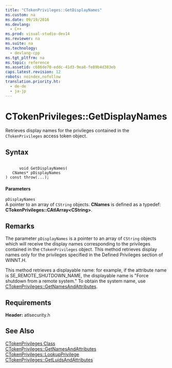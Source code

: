 ```yaml
---
title: "CTokenPrivileges::GetDisplayNames"
ms.custom: na
ms.date: 09/19/2016
ms.devlang: 
  - C++
ms.prod: visual-studio-dev14
ms.reviewer: na
ms.suite: na
ms.technology: 
  - devlang-cpp
ms.tgt_pltfrm: na
ms.topic: reference
ms.assetid: c686de70-eddc-41d3-9ea8-fe89b4d383eb
caps.latest.revision: 12
robots: noindex,nofollow
translation.priority.ht: 
  - de-de
  - ja-jp
---
```

# CTokenPrivileges::GetDisplayNames
Retrieves display names for the privileges contained in the `CTokenPrivileges` access token object.  
  
## Syntax  
  
```  
  
      void GetDisplayNames(  
   CNames* pDisplayNames   
) const throw(...);  
```  
  
#### Parameters  
 `pDisplayNames`  
 A pointer to an array of `CString` objects. **CNames** is defined as a typedef: **CTokenPrivileges::CAtlArray<CString\>**.  
  
## Remarks  
 The parameter `pDisplayNames` is a pointer to an array of `CString` objects which will receive the display names corresponding to the privileges contained in the `CTokenPrivileges` object. This method retrieves display names only for the privileges specified in the Defined Privileges section of WINNT.H.  
  
 This method retrieves a displayable name: for example, if the attribute name is SE_REMOTE_SHUTDOWN_NAME, the displayable name is "Force shutdown from a remote system." To obtain the system name, use [CTokenPrivileges::GetNamesAndAttributes](../vs140/CTokenPrivileges--GetNamesAndAttributes.md).  
  
## Requirements  
 **Header:** atlsecurity.h  
  
## See Also  
 [CTokenPrivileges Class](../vs140/CTokenPrivileges-Class.md)   
 [CTokenPrivileges::GetNamesAndAttributes](../vs140/CTokenPrivileges--GetNamesAndAttributes.md)   
 [CTokenPrivileges::LookupPrivilege](../vs140/CTokenPrivileges--LookupPrivilege.md)   
 [CTokenPrivileges::GetLuidsAndAttributes](../vs140/CTokenPrivileges--GetLuidsAndAttributes.md)